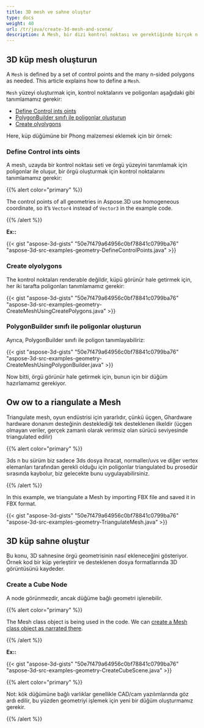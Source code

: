 ```yaml
---
title: 3D mesh ve sahne oluştur
type: docs
weight: 40
url: /tr/java/create-3d-mesh-and-scene/
description: A Mesh, bir dizi kontrol noktası ve gerektiğinde birçok n taraflı poligonlar tarafından tanımlanır. Tonun makalesi nasıl tanımlanacağını açıklıyor.
---
```

##  **3D küp mesh oluşturun**
A `Mesh` is defined by a set of control points and the many n-sided polygons as needed. This article explains how to define a `Mesh`.

`Mesh` yüzeyi oluşturmak için, kontrol noktalarını ve poligonları aşağıdaki gibi tanımlamamız gerekir:

- [Define Control ints oints](/3d/tr/java/create-3d-mesh-and-scene-html/)
- [PolygonBuilder sınıfı ile poligonlar oluşturun](/3d/tr/java/create-3d-mesh-and-scene-html/)
- [Create olyolygons](/3d/tr/java/create-3d-mesh-and-scene-html/)

Here, küp düğümüne bir Phong malzemesi eklemek için bir örnek:
###  **Define Control ints oints**
A mesh, uzayda bir kontrol noktası seti ve örgü yüzeyini tanımlamak için poligonlar ile oluşur, bir örgü oluşturmak için kontrol noktalarını tanımlamamız gerekir:

{{% alert color="primary" %}} 

The control points of all geometries in Aspose.3D use homogeneous coordinate, so it’s `Vector4` instead of `Vector3` in the example code.

{{% /alert %}} 

**Ex::**

{{< gist "aspose-3d-gists" "50e7f479a64956c0bf78841c0799ba76" "aspose-3d-src-examples-geometry-DefineControlPoints.java" >}}



###  **Create olyolygons**
The kontrol noktaları renderable değildir, küpü görünür hale getirmek için, her iki tarafta poligonları tanımlamamız gerekir:

{{< gist "aspose-3d-gists" "50e7f479a64956c0bf78841c0799ba76" "aspose-3d-src-examples-geometry-CreateMeshUsingCreatePolygons.java" >}}



###  **PolygonBuilder sınıfı ile poligonlar oluşturun**
Ayrıca, PolygonBuilder sınıfı ile poligon tanımlayabiliriz:

{{< gist "aspose-3d-gists" "50e7f479a64956c0bf78841c0799ba76" "aspose-3d-src-examples-geometry-CreateMeshUsingPolygonBuilder.java" >}}

Now bitti, örgü görünür hale getirmek için, bunun için bir düğüm hazırlamamız gerekiyor.
##  **Ow ow to a riangulate a Mesh**
Triangulate mesh, oyun endüstrisi için yararlıdır, çünkü üçgen, Ghardware hardware donanım desteğinin desteklediği tek desteklenen ilkeldir (üçgen olmayan veriler, gerçek zamanlı olarak verimsiz olan sürücü seviyesinde triangulated edilir)

{{% alert color="primary" %}} 

3ds n bu sürüm biz sadece 3ds dosya ihracat, normaller/uvs ve diğer vertex elemanları tarafından gerekli olduğu için poligonlar triangulated bu prosedür sırasında kaybolur, biz gelecekte bunu uygulayabilirsiniz.

{{% /alert %}} 

In this example, we triangulate a Mesh by importing FBX file and saved it in FBX format.

{{< gist "aspose-3d-gists" "50e7f479a64956c0bf78841c0799ba76" "aspose-3d-src-examples-geometry-TriangulateMesh.java" >}}
##  **3D küp sahne oluştur**
Bu konu, 3D sahnesine örgü geometrisinin nasıl ekleneceğini gösteriyor. Örnek kod bir küp yerleştirir ve desteklenen dosya formatlarında 3D görüntüsünü kaydeder.
###  **Create a Cube Node**
A node görünmezdir, ancak düğüme bağlı geometri işlenebilir.

{{% alert color="primary" %}} 

The Mesh class object is being used in the code. We can [create a Mesh class object as narrated there](https://docs.dynabic.com/display/3djava/Create+3D+Mesh+and+Scene#Create3DMeshandScene-Createa3DCubeMesh).

{{% /alert %}} 

**Ex::**

{{< gist "aspose-3d-gists" "50e7f479a64956c0bf78841c0799ba76" "aspose-3d-src-examples-geometry-CreateCubeScene.java" >}}

{{% alert color="primary" %}} 

Not: kök düğümüne bağlı varlıklar genellikle CAD/cam yazılımlarında göz ardı edilir, bu yüzden geometriyi işlemek için yeni bir düğüm oluşturmamız gerekir.

{{% /alert %}}
